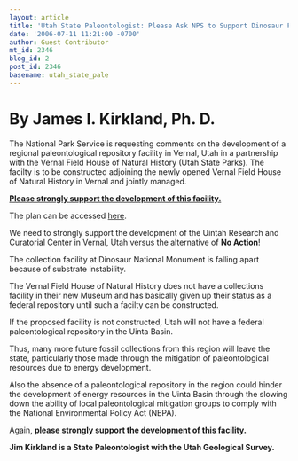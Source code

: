 ```yaml
---
layout: article
title: 'Utah State Paleontologist: Please Ask NPS to Support Dinosaur Fossil Curating'
date: '2006-07-11 11:21:00 -0700'
author: Guest Contributor
mt_id: 2346
blog_id: 2
post_id: 2346
basename: utah_state_pale
---
```

# By James I. Kirkland, Ph. D.

The National Park Service is requesting comments on the development of a regional paleontological repository facility in Vernal, Utah in a partnership with the Vernal Field House of Natural History (Utah State Parks). The facilty is to be constructed adjoining the newly opened Vernal Field House of Natural History in Vernal and jointly managed.

[**Please strongly support the development of this facility.**](http://parkplanning.nps.gov/projectHome.cfm?projectId=11538)

The plan can be accessed [here](http://parkplanning.nps.gov/document.cfm?projectId=11538&amp;documentID=15930).

We need to strongly support the development of the Uintah Research and Curatorial Center in Vernal, Utah versus the alternative of **No Action**!

The collection facility at Dinosaur National Monument is falling apart because of substrate instability.

The Vernal Field House of Natural History does not have a collections facility in their new Museum and has basically given up their status as a federal repository until such a facilty can be constructed. 

If the proposed facility is not constructed, Utah will not have a federal paleontological repository in the Uinta Basin.

Thus, many more future fossil collections from this region will leave the state, particularly those made through the mitigation of paleontological resources due to energy development.

Also the absence of a paleontological repository in the region could hinder the development of energy resources in the Uinta Basin through the slowing down the ability of local paleontological mitigation groups to comply with the National Environmental Policy Act (NEPA).

Again, [**please strongly support the development of this facility.**](http://parkplanning.nps.gov/projectHome.cfm?projectId=11538)

**Jim Kirkland is a State Paleontologist with the Utah Geological Survey.**
